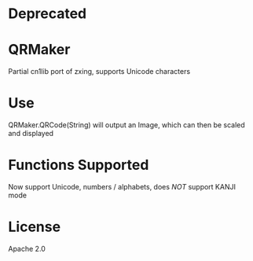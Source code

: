# Deprecated 

# QRMaker
Partial cn1lib port of zxing, supports Unicode characters

# Use
QRMaker.QRCode(String) will output an Image, which can then be scaled and displayed

# Functions Supported
Now support Unicode, numbers / alphabets, does *NOT* support KANJI mode

# License 
Apache 2.0
